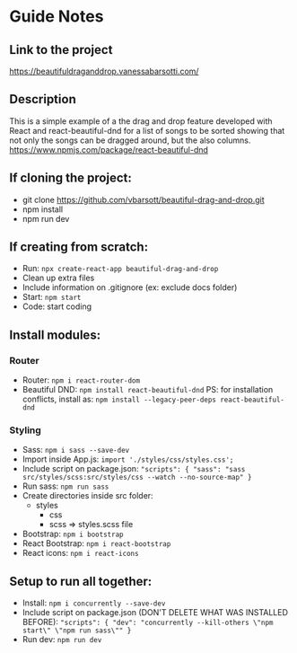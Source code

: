 # Guide Notes

## Link to the project

https://beautifuldraganddrop.vanessabarsotti.com/

## Description

This is a simple example of a the drag and drop feature developed with React and react-beautiful-dnd for a list of songs to be sorted showing that not only the songs can be dragged around, but the also columns.
https://www.npmjs.com/package/react-beautiful-dnd

## If cloning the project:

- git clone https://github.com/vbarsott/beautiful-drag-and-drop.git
- npm install
- npm run dev

## If creating from scratch:

- Run: `npx create-react-app beautiful-drag-and-drop`
- Clean up extra files
- Include information on .gitignore (ex: exclude docs folder)
- Start: `npm start`
- Code: start coding

## Install modules:

### Router

- Router: `npm i react-router-dom`
- Beautiful DND: `npm install react-beautiful-dnd`
  PS: for installation conflicts, install as: `npm install --legacy-peer-deps react-beautiful-dnd`

### Styling

- Sass: `npm i sass --save-dev`
- Import inside App.js: `import './styles/css/styles.css';`
- Include script on package.json:
  `"scripts": { "sass": "sass src/styles/scss:src/styles/css --watch --no-source-map" }`
- Run sass: `npm run sass`
- Create directories inside src folder:
  - styles
    - css
    - scss => styles.scss file
- Bootstrap: `npm i bootstrap`
- React Bootstrap: `npm i react-bootstrap`
- React icons: `npm i react-icons`

## Setup to run all together:

- Install: `npm i concurrently --save-dev`
- Include script on package.json (DON'T DELETE WHAT WAS INSTALLED BEFORE):
  `"scripts": { "dev": "concurrently --kill-others \"npm start\" \"npm run sass\"" }`
- Run dev: `npm run dev`
